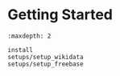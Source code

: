 # Getting Started

```{toctree}
:maxdepth: 2

install
setups/setup_wikidata
setups/setup_freebase
```
